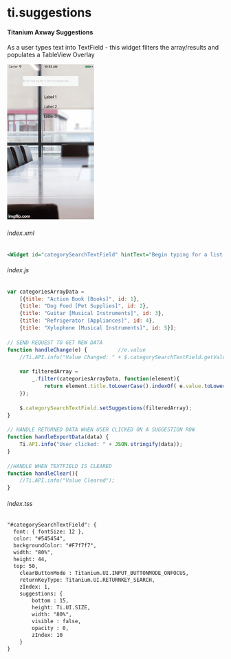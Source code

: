 # ti.suggestions
#### Titanium Axway Suggestions
As a user types text into TextField - this widget filters the array/results and populates a TableView Overlay

![Demo](demo.gif)

###### index.xml
```xml
<Widget id="categorySearchTextField" hintText="Begin typing for a list of categories..." src="ti.suggestions" onChange="handleChange" onExportData="handleExportData" onClear="handleClear" />
```

###### index.js
```javascript
var categoriesArrayData =
    [{title: "Action Book [Books]", id: 1},
    {title: "Dog Food [Pet Supplies]", id: 2},
    {title: "Guitar [Musical Instruments]", id: 3},
    {title: "Refrigerator [Appliances]", id: 4},
    {title: "Xylophone [Musical Instruments]", id: 5}];

// SEND REQUEST TO GET NEW DATA
function handleChange(e) {			//e.value
    //Ti.API.info("Value Changed: " + $.categorySearchTextField.getValue());

    var filteredArray =
        _.filter(categoriesArrayData, function(element){
            return element.title.toLowerCase().indexOf( e.value.toLowerCase() ) > -1;
    });

    $.categorySearchTextField.setSuggestions(filteredArray);
}

// HANDLE RETURNED DATA WHEN USER CLICKED ON A SUGGESTION ROW
function handleExportData(data) {
    Ti.API.info("User clicked: " + JSON.stringify(data));
}

//HANDLE WHEN TEXTFIELD IS CLEARED
function handleClear(){
	//Ti.API.info("Value Cleared");
}
```

###### index.tss
```stylesheet
"#categorySearchTextField": {
  font: { fontSize: 12 },
  color: "#545454",
  backgroundColor: "#F7f7f7",
  width: "80%",
  height: 44,
  top: 50,
    clearButtonMode : Titanium.UI.INPUT_BUTTONMODE_ONFOCUS,
    returnKeyType: Titanium.UI.RETURNKEY_SEARCH,
    zIndex: 1,
    suggestions: {
        bottom : 15,
        height: Ti.UI.SIZE,
        width: "80%",
        visible : false,
        opacity : 0,
        zIndex: 10
    }
}
```
